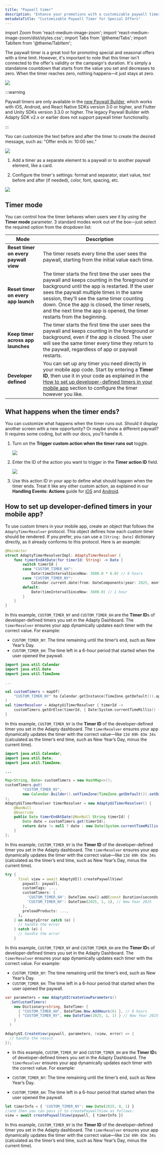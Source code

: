 ```yaml
---
title: "Paywall timer"
description: "Enhance your promotions with a customizable paywall timer, perfect for creating urgency with time-limited offers, featuring adjustable text, color, and format options."
metadataTitle: "Customizable Paywall Timer for Special Offers"
---
```


import Zoom from 'react-medium-image-zoom';
import 'react-medium-image-zoom/dist/styles.css';
import Tabs from '@theme/Tabs';
import TabItem from '@theme/TabItem'; 

The paywall timer is a great tool for promoting special and seasonal offers with a time limit. However, it's important to note that this timer isn't connected to the offer's validity or the campaign's duration. It's simply a standalone countdown that starts from the value you set and decreases to zero. When the timer reaches zero, nothing happens—it just stays at zero.

<Zoom>
  <img src={require('./img/87de83a-Timer_withou_text.webp').default}
  style={{
    border: 'none', /* border width and color */
    width: '200px', /* image width */
    display: 'block', /* for alignment */
    margin: '0 auto' /* center alignment */
  }}
/></Zoom>

:::warning

Paywall timers are only available in the [new Paywall Builder](adapty-paywall-builder), which works with iOS, Android, and React Native SDKs version 3.0 or higher, and Flutter and Unity SDKs version 3.3.0 or higher. The legacy Paywall Builder with Adapty SDK v2.x or earlier does not support paywall timer functionality.

:::

You can customize the text before and after the timer to create the desired message, such as: "Offer ends in: 10:00 sec."

<Zoom>
  <img src={require('./img/f1be626-timer_example.webp').default}
  style={{
    border: 'none', /* border width and color */
    width: '200px', /* image width */
    display: 'block', /* for alignment */
    margin: '0 auto' /* center alignment */
  }}
/>
</Zoom>

1. Add a timer as a separate element to a paywall or to another paywall element, like a card.

2. Configure the timer's settings: format and separator, start value, text before and after (if needed), color, font, spacing, etc.

<Zoom>
  <img src={require('./img/e83e891-timer.webp').default}
  style={{
    border: '1px solid #727272', /* border width and color */
    width: '700px', /* image width */
    display: 'block', /* for alignment */
    margin: '0 auto' /* center alignment */
  }}
/>
</Zoom>

## Timer mode

You can control how the timer behaves when users see it by using the **Timer mode** parameter. 3 standard modes work out of the box—just select the required option from the dropdown list:

| Mode                                  | Description                                                  |
| ------------------------------------- | ------------------------------------------------------------ |
| **Reset timer on every paywall view** | The timer resets every time the user sees the paywall, starting from the initial value each time. |
| **Reset timer on every app launch**   | The timer starts the first time the user sees the paywall and keeps counting in the foreground or background until the app is restarted. If the user sees the paywall multiple times in the same session, they’ll see the same timer counting down. Once the app is closed, the timer resets, and the next time the app is opened, the timer restarts from the beginning. |
| **Keep timer across app launches**    | The timer starts the first time the user sees the paywall and keeps counting in the foreground or background, even if the app is closed. The user will see the same timer every time they return to the paywall, regardless of app or paywall restarts. |
| **Developer defined**                 | You can set up any timer you need directly in your mobile app code. Start by entering a **Timer ID**, then use it in your code as explained in the [How to set up developer-defined timers in your mobile app](paywall-timer#how-to-set-up-developer-defined-timers-in-your-mobile-app) section to configure the timer however you like. |

## What happens when the timer ends?

You can customize what happens when the timer runs out. Should it display another screen with a new opportunity? Or maybe show a different paywall? It requires some coding, but with our docs, you'll handle it.

1. Turn on the **Trigger custom action when the timer runs out** toggle.

   <Zoom>
     <img src={require('./img/timer-action-on.webp').default}
     style={{
       border: '1px solid #727272', /* border width and color */
       width: '700px', /* image width */
       display: 'block', /* for alignment */
       margin: '0 auto' /* center alignment */
     }}
   />
   </Zoom>

2. Enter the ID of the action you want to trigger in the **Timer action ID** field.

   <Zoom>
     <img src={require('./img/timer-action-id.webp').default}
     style={{
       border: '1px solid #727272', /* border width and color */
       width: '700px', /* image width */
       display: 'block', /* for alignment */
       margin: '0 auto' /* center alignment */
     }}
   />
   </Zoom>
   
3. Use this action ID in your app to define what should happen when the timer ends. Treat it like any other custom action, as explained in our **Handling Events: Actions** guide for [iOS](ios-handling-events#actions) and [Android](android-handling-events#actions).

## How to set up developer-defined timers in your mobile app?

To use custom timers in your mobile app, create an object that follows the `AdaptyTimerResolver` protocol. This object defines how each custom timer should be rendered. If you prefer, you can use a `[String: Date]` dictionary directly, as it already conforms to this protocol. Here is an example:

<Tabs> <TabItem value="Swift" label="Swift" default>

```Swift
@MainActor
struct AdaptyTimerResolverImpl: AdaptyTimerResolver {
    func timerEndAtDate(for timerId: String) -> Date {
        switch timerId {
        case "CUSTOM_TIMER_6H":
            Date(timeIntervalSinceNow: 3600.0 * 6.0) // 6 hours
        case "CUSTOM_TIMER_NY":
            Calendar.current.date(from: DateComponents(year: 2025, month: 1, day: 1)) ?? Date(timeIntervalSinceNow: 3600.0)
        default:
            Date(timeIntervalSinceNow: 3600.0) // 1 hour
        }
    }
}
```

In this example, `CUSTOM_TIMER_NY` and `CUSTOM_TIMER_6H` are the **Timer ID**s of developer-defined timers you set in the Adapty Dashboard. The `timerResolver` ensures your app dynamically updates each timer with the correct value. For example:

- `CUSTOM_TIMER_NY`: The time remaining until the timer’s end, such as New Year’s Day.
- `CUSTOM_TIMER_6H`: The time left in a 6-hour period that started when the user opened the paywall.

</TabItem> <TabItem value="kotlin" label="Kotlin" default> 

```kotlin
import java.util.Calendar
import java.util.Date
import java.util.TimeZone

...

val customTimers = mapOf(
    "CUSTOM_TIMER_NY" to Calendar.getInstance(TimeZone.getDefault()).apply { set(2025, 0, 1) }.time, // New Year 2025
)
val timerResolver = AdaptyUiTimerResolver { timerId ->
    customTimers.getOrElse(timerId, { Date(System.currentTimeMillis() + 3600 * 1000L) /* in 1 hour */ } )
}
```

In this example, `CUSTOM_TIMER_NY` is the **Timer ID** of the developer-defined timer you set in the Adapty dashboard. The `timerResolver` ensures your app dynamically updates the timer with the correct value—like `13d 09h 03m 34s` (calculated as the timer’s end time, such as New Year’s Day, minus the current time).

</TabItem> <TabItem value="java" label="Java" default> 

```JAVA
import java.util.Calendar;
import java.util.Date;
import java.util.TimeZone;

...

Map<String, Date> customTimers = new HashMap<>();
customTimers.put(
        "CUSTOM_TIMER_NY",
        new Calendar.Builder().setTimeZone(TimeZone.getDefault()).setDate(2025, 0, 1).build().getTime()
);
AdaptyUiTimerResolver timerResolver = new AdaptyUiTimerResolver() {
    @NonNull
    @Override
    public Date timerEndAtDate(@NonNull String timerId) {
        Date date = customTimers.get(timerId);
        return date != null ? date : new Date(System.currentTimeMillis() + 3600 * 1000L); /* in 1 hour */
    }
};
```

In this example, `CUSTOM_TIMER_NY` is the **Timer ID** of the developer-defined timer you set in the Adapty dashboard. The `timerResolver` ensures your app dynamically updates the timer with the correct value—like `13d 09h 03m 34s` (calculated as the timer’s end time, such as New Year’s Day, minus the current time).

</TabItem> <TabItem value="Flutter" label="Flutter" default> 

```dart
try {
      final view = await AdaptyUI().createPaywallView(
        paywall: paywall,
        customTags: ...,
        customTimers: {
          'CUSTOM_TIMER_6H': DateTime.now().add(const Duration(seconds: 3600 * 6)),
          'CUSTOM_TIMER_NY': DateTime(2025, 1, 1), // New Year 2025
        },
        preloadProducts: ...,
      );
    } on AdaptyError catch (e) {
      // handle the error
    } catch (e) {
      // handle the error
    }
```

 In this example, `CUSTOM_TIMER_NY` and `CUSTOM_TIMER_6H` are the **Timer ID**s of developer-defined timers you set in the Adapty Dashboard. The `timerResolver` ensures your app dynamically updates each timer with the correct value. For example:

- `CUSTOM_TIMER_NY`: The time remaining until the timer’s end, such as New Year’s Day.
- `CUSTOM_TIMER_6H`: The time left in a 6-hour period that started when the user opened the paywall.

</TabItem> 

<TabItem value="Unity" label="Unity (C#)" default> 

```csharp
var parameters = new AdaptyUICreateViewParameters()
  .SetCustomTimers(
    new Dictionary<string, DateTime> {
      { "CUSTOM_TIMER_6H", DateTime.Now.AddHours(6) }, // 6 hours
      { "CUSTOM_TIMER_NY", new DateTime(2025, 1, 1) } // New Year 2025
    }
  )

AdaptyUI.CreateView(paywall, parameters, (view, error) => {
  // handle the result
});
```

-  In this example, `CUSTOM_TIMER_NY` and `CUSTOM_TIMER_6H` are the **Timer ID**s of developer-defined timers you set in the Adapty Dashboard. The `timerResolver` ensures your app dynamically updates each timer with the correct value. For example:

  - `CUSTOM_TIMER_NY`: The time remaining until the timer’s end, such as New Year’s Day.
  - `CUSTOM_TIMER_6H`: The time left in a 6-hour period that started when the user opened the paywall.

</TabItem> 

 <TabItem value="RN" label="React Native (TS)" default> 

```typescript
let timerInfo = { 'CUSTOM_TIMER_NY': new Date(2025, 0, 1) }
//and then you can pass it to createPaywallView as follows:
view = await createPaywallView(paywall, { timerInfo })
```

In this example, `CUSTOM_TIMER_NY` is the **Timer ID** of the developer-defined timer you set in the Adapty dashboard. The `timerResolver` ensures your app dynamically updates the timer with the correct value—like `13d 09h 03m 34s` (calculated as the timer’s end time, such as New Year’s Day, minus the current time).

 </TabItem> 
 </Tabs>

